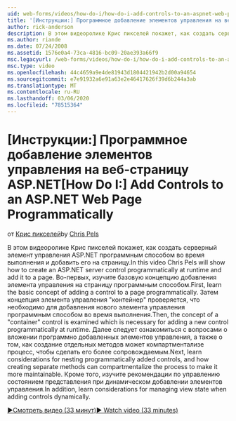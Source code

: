 ```yaml
---
uid: web-forms/videos/how-do-i/how-do-i-add-controls-to-an-aspnet-web-page-programmatically
title: '[Инструкции:] Программное добавление элементов управления на веб-страницу ASP.NET | Документация Майкрософт'
author: rick-anderson
description: В этом видеоролике Крис пикселей покажет, как создать серверный элемент управления ASP.NET программным способом во время выполнения и добавить его на страницу. Сначала изучите базовое понятие o...
ms.author: riande
ms.date: 07/24/2008
ms.assetid: 1576e0a4-73ca-4816-bc09-20ae393a66f9
msc.legacyurl: /web-forms/videos/how-do-i/how-do-i-add-controls-to-an-aspnet-web-page-programmatically
msc.type: video
ms.openlocfilehash: 44c4659a9e4de81943d1804421942b2d00a94654
ms.sourcegitcommit: e7e91932a6e91a63e2e46417626f39d6b244a3ab
ms.translationtype: MT
ms.contentlocale: ru-RU
ms.lasthandoff: 03/06/2020
ms.locfileid: "78515364"
---
```

# <a name="how-do-i-add-controls-to-an-aspnet-web-page-programmatically"></a><span data-ttu-id="987dc-104">[Инструкции:] Программное добавление элементов управления на веб-страницу ASP.NET</span><span class="sxs-lookup"><span data-stu-id="987dc-104">[How Do I:] Add Controls to an ASP.NET Web Page Programmatically</span></span>

<span data-ttu-id="987dc-105">от [Крис пикселей](https://twitter.com/chrispels)</span><span class="sxs-lookup"><span data-stu-id="987dc-105">by [Chris Pels](https://twitter.com/chrispels)</span></span>

<span data-ttu-id="987dc-106">В этом видеоролике Крис пикселей покажет, как создать серверный элемент управления ASP.NET программным способом во время выполнения и добавить его на страницу.</span><span class="sxs-lookup"><span data-stu-id="987dc-106">In this video Chris Pels will show how to create an ASP.NET server control programmatically at runtime and add it to a page.</span></span> <span data-ttu-id="987dc-107">Во-первых, изучите базовую концепцию добавления элемента управления на страницу программным способом.</span><span class="sxs-lookup"><span data-stu-id="987dc-107">First, learn the basic concept of adding a control to a page programmatically.</span></span> <span data-ttu-id="987dc-108">Затем концепция элемента управления "контейнер" проверяется, что необходимо для добавления нового элемента управления программным способом во время выполнения.</span><span class="sxs-lookup"><span data-stu-id="987dc-108">Then, the concept of a "container" control is examined which is necessary for adding a new control programmatically at runtime.</span></span> <span data-ttu-id="987dc-109">Далее следует ознакомиться с вопросами о вложении программно добавленных элементов управления, а также о том, как создание отдельных методов может компартментализе процесс, чтобы сделать его более сопровождаемым.</span><span class="sxs-lookup"><span data-stu-id="987dc-109">Next, learn considerations for nesting programmatically added controls, and how creating separate methods can compartmentalize the process to make it more maintainable.</span></span> <span data-ttu-id="987dc-110">Кроме того, изучите рекомендации по управлению состоянием представления при динамическом добавлении элементов управления.</span><span class="sxs-lookup"><span data-stu-id="987dc-110">In addition, learn considerations for managing view state when adding controls dynamically.</span></span>

[<span data-ttu-id="987dc-111">&#9654;Смотреть видео (33 минут)</span><span class="sxs-lookup"><span data-stu-id="987dc-111">&#9654; Watch video (33 minutes)</span></span>](https://channel9.msdn.com/Blogs/ASP-NET-Site-Videos/how-do-i-add-controls-to-an-aspnet-web-page-programmatically)
